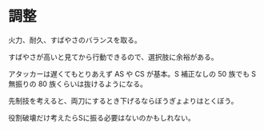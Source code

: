 # 調整

火力、耐久、すばやさのバランスを取る。

すばやさが高いと見てから行動できるので、選択肢に余裕がある。

アタッカーは遅くてもとりあえず AS や CS が基本。S 補正なしの 50 族でも S 無振りの 80 族くらいは抜けるようになる。

先制技を考えると、両刀にするとき下げるならぼうぎょよりはとくぼう。

役割破壊だけ考えたらSに振る必要はないのかもしれない。

